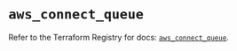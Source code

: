 # `aws_connect_queue`

Refer to the Terraform Registry for docs: [`aws_connect_queue`](https://registry.terraform.io/providers/hashicorp/aws/5.47.0/docs/resources/connect_queue).
